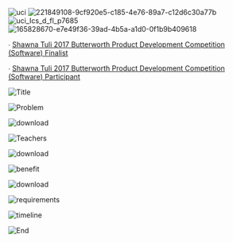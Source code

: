 ![uci](https://user-images.githubusercontent.com/19508013/192876961-a46d8526-01c0-4e1c-8ba3-05d067068a36.png)
![221849108-9cf920e5-c185-4e76-89a7-c12d6c30a77b](https://user-images.githubusercontent.com/19508013/229362280-725dcadb-0592-4b46-b852-d5497f509c40.png)
![uci_Ics_d_fl_p7685](https://user-images.githubusercontent.com/19508013/165651074-294a90e7-d2b2-48c3-bf0a-29bf07f98bcc.png)
![165828670-e7e49f36-39ad-4b5a-a1d0-0f1b9b409618](https://user-images.githubusercontent.com/19508013/229362097-c009c365-d2d7-4f94-a164-4232b89cfbe6.png)

∙ [Shawna Tuli 2017 Butterworth Product Development Competition (Software) Finalist](https://www.ics.uci.edu/community/news/view_news?id=1151) 

∙ [Shawna Tuli 2017 Butterworth Product Development Competition (Software) Participant](https://bbcomp.tech.uci.edu/past/2017-participants-and-results/)

![Title](https://user-images.githubusercontent.com/19508013/126409740-07b8a95f-fcbd-4beb-8a62-0db1b067a06a.png)

![Problem](https://user-images.githubusercontent.com/19508013/126409805-ef4f0be5-d94f-430a-b93a-7200a15b2757.png)

![download](https://user-images.githubusercontent.com/19508013/112402596-0def4880-8cca-11eb-9578-eb5bc92a1bfd.png)

![Teachers](https://user-images.githubusercontent.com/19508013/126409785-7acbecd9-6825-427a-927a-4b0902eef026.png)

![download](https://user-images.githubusercontent.com/19508013/112404194-22811000-8ccd-11eb-9e16-8bee6dd7815e.png)

![benefit](https://user-images.githubusercontent.com/19508013/112404199-244ad380-8ccd-11eb-8bb6-9ffc3409905a.png)

![download](https://user-images.githubusercontent.com/19508013/112405924-70e3de00-8cd0-11eb-8d97-79e7ac9b5534.png)

![requirements](https://user-images.githubusercontent.com/19508013/113514239-5a385500-9522-11eb-80b1-d9d57a7a7e36.png)

![timeline](https://user-images.githubusercontent.com/19508013/113514240-5c9aaf00-9522-11eb-985d-e67f3b180611.png)

![End](https://user-images.githubusercontent.com/19508013/126409747-b23033c3-8c89-4ece-a864-50aff17266fd.png)
